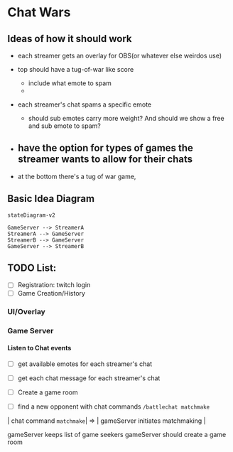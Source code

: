 # Chat Wars

## Ideas of how it should work
- each streamer gets an overlay for OBS(or whatever else weirdos use)
- top should have a tug-of-war like score
    - include what emote to spam
    - 

- each streamer's chat spams a specific emote
    - should sub emotes carry more weight? And should we show a free and sub emote to spam?

- have the option for types of games the streamer wants to allow for their chats
    - 
- at the bottom there's a tug of war game, 

## Basic Idea Diagram

```mermaid
stateDiagram-v2

GameServer --> StreamerA
StreamerA --> GameServer
StreamerB --> GameServer
GameServer --> StreamerB
```


## TODO List:

 - [ ] Registration: twitch login
 - [ ] Game Creation/History

### UI/Overlay 


### Game Server
#### Listen to Chat events
 - [ ] get available emotes for each streamer's chat
 - [ ] get each chat message for each streamer's chat
 - [ ] Create a game room
 - [ ] find a new opponent with chat commands `/battlechat matchmake`
 

| chat command `matchmake`| => | gameServer initiates matchmaking |

gameServer keeps list of game seekers
gameServer should create a game room

